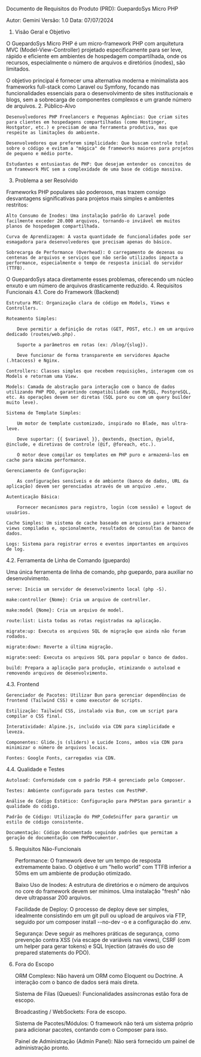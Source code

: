 Documento de Requisitos do Produto (PRD): GuepardoSys Micro PHP

Autor: Gemini
Versão: 1.0
Data: 07/07/2024
1. Visão Geral e Objetivo

O GuepardoSys Micro PHP é um micro-framework PHP com arquitetura MVC (Model-View-Controller) projetado especificamente para ser leve, rápido e eficiente em ambientes de hospedagem compartilhada, onde os recursos, especialmente o número de arquivos e diretórios (inodes), são limitados.

O objetivo principal é fornecer uma alternativa moderna e minimalista aos frameworks full-stack como Laravel ou Symfony, focando nas funcionalidades essenciais para o desenvolvimento de sites institucionais e blogs, sem a sobrecarga de componentes complexos e um grande número de arquivos.
2. Público-Alvo

    Desenvolvedores PHP Freelancers e Pequenas Agências: Que criam sites para clientes em hospedagens compartilhadas (como Hostinger, Hostgator, etc.) e precisam de uma ferramenta produtiva, mas que respeite as limitações do ambiente.

    Desenvolvedores que preferem simplicidade: Que buscam controle total sobre o código e evitam a "mágica" de frameworks maiores para projetos de pequeno e médio porte.

    Estudantes e entusiastas de PHP: Que desejam entender os conceitos de um framework MVC sem a complexidade de uma base de código massiva.

3. Problema a ser Resolvido

Frameworks PHP populares são poderosos, mas trazem consigo desvantagens significativas para projetos mais simples e ambientes restritos:

    Alto Consumo de Inodes: Uma instalação padrão do Laravel pode facilmente exceder 20.000 arquivos, tornando-o inviável em muitos planos de hospedagem compartilhada.

    Curva de Aprendizagem: A vasta quantidade de funcionalidades pode ser esmagadora para desenvolvedores que precisam apenas do básico.

    Sobrecarga de Performance (Overhead): O carregamento de dezenas ou centenas de arquivos e serviços que não serão utilizados impacta a performance, especialmente o tempo de resposta inicial do servidor (TTFB).

O GuepardoSys ataca diretamente esses problemas, oferecendo um núcleo enxuto e um número de arquivos drasticamente reduzido.
4. Requisitos Funcionais
4.1. Core do Framework (Backend)

    Estrutura MVC: Organização clara de código em Models, Views e Controllers.

    Roteamento Simples:

        Deve permitir a definição de rotas (GET, POST, etc.) em um arquivo dedicado (routes/web.php).

        Suporte a parâmetros em rotas (ex: /blog/{slug}).

        Deve funcionar de forma transparente em servidores Apache (.htaccess) e Nginx.

    Controllers: Classes simples que recebem requisições, interagem com os Models e retornam uma View.

    Models: Camada de abstração para interação com o banco de dados utilizando PHP PDO, garantindo compatibilidade com MySQL, PostgreSQL, etc. As operações devem ser diretas (SQL puro ou com um query builder muito leve).

    Sistema de Template Simples:

        Um motor de template customizado, inspirado no Blade, mas ultra-leve.

        Deve suportar: {{ $variavel }}, @extends, @section, @yield, @include, e diretivas de controle (@if, @foreach, etc.).

        O motor deve compilar os templates em PHP puro e armazená-los em cache para máxima performance.

    Gerenciamento de Configuração:

        As configurações sensíveis e de ambiente (banco de dados, URL da aplicação) devem ser gerenciadas através de um arquivo .env.

    Autenticação Básica:

        Fornecer mecanismos para registro, login (com sessão) e logout de usuários.

    Cache Simples: Um sistema de cache baseado em arquivos para armazenar views compiladas e, opcionalmente, resultados de consultas de banco de dados.

    Logs: Sistema para registrar erros e eventos importantes em arquivos de log.

4.2. Ferramenta de Linha de Comando (guepardo)

Uma única ferramenta de linha de comando, php guepardo, para auxiliar no desenvolvimento.

    serve: Inicia um servidor de desenvolvimento local (php -S).

    make:controller {Nome}: Cria um arquivo de controller.

    make:model {Nome}: Cria um arquivo de model.

    route:list: Lista todas as rotas registradas na aplicação.

    migrate:up: Executa os arquivos SQL de migração que ainda não foram rodados.

    migrate:down: Reverte a última migração.

    migrate:seed: Executa os arquivos SQL para popular o banco de dados.

    build: Prepara a aplicação para produção, otimizando o autoload e removendo arquivos de desenvolvimento.

4.3. Frontend

    Gerenciador de Pacotes: Utilizar Bun para gerenciar dependências de frontend (Tailwind CSS) e como executor de scripts.

    Estilização: Tailwind CSS, instalado via Bun, com um script para compilar o CSS final.

    Interatividade: Alpine.js, incluído via CDN para simplicidade e leveza.

    Componentes: Glide.js (sliders) e Lucide Icons, ambos via CDN para minimizar o número de arquivos locais.

    Fontes: Google Fonts, carregadas via CDN.

4.4. Qualidade e Testes

    Autoload: Conformidade com o padrão PSR-4 gerenciado pelo Composer.

    Testes: Ambiente configurado para testes com PestPHP.

    Análise de Código Estático: Configuração para PHPStan para garantir a qualidade do código.

    Padrão de Código: Utilização do PHP_CodeSniffer para garantir um estilo de código consistente.

    Documentação: Código documentado seguindo padrões que permitam a geração de documentação com PHPDocumentor.

5. Requisitos Não-Funcionais

    Performance: O framework deve ter um tempo de resposta extremamente baixo. O objetivo é um "hello world" com TTFB inferior a 50ms em um ambiente de produção otimizado.

    Baixo Uso de Inodes: A estrutura de diretórios e o número de arquivos no core do framework devem ser mínimos. Uma instalação "fresh" não deve ultrapassar 200 arquivos.

    Facilidade de Deploy: O processo de deploy deve ser simples, idealmente consistindo em um git pull ou upload de arquivos via FTP, seguido por um composer install --no-dev -o e a configuração do .env.

    Segurança: Deve seguir as melhores práticas de segurança, como prevenção contra XSS (via escape de variáveis nas views), CSRF (com um helper para gerar tokens) e SQL Injection (através do uso de prepared statements do PDO).

6. Fora do Escopo

    ORM Complexo: Não haverá um ORM como Eloquent ou Doctrine. A interação com o banco de dados será mais direta.

    Sistema de Filas (Queues): Funcionalidades assíncronas estão fora de escopo.

    Broadcasting / WebSockets: Fora de escopo.

    Sistema de Pacotes/Módulos: O framework não terá um sistema próprio para adicionar pacotes, contando com o Composer para isso.

    Painel de Administração (Admin Panel): Não será fornecido um painel de administração pronto.